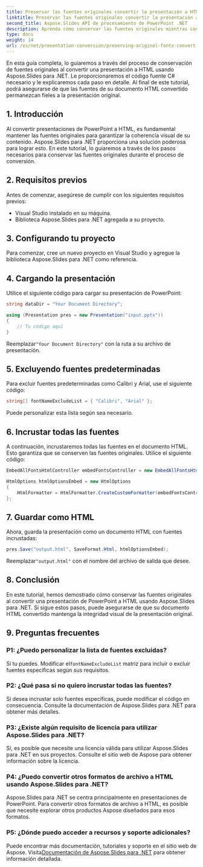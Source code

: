 ```yaml
---
title: Preservar las fuentes originales convertir la presentación a HTML
linktitle: Preservar las fuentes originales convertir la presentación a HTML
second_title: Aspose.Slides API de procesamiento de PowerPoint .NET
description: Aprenda cómo conservar las fuentes originales mientras convierte presentaciones a HTML usando Aspose.Slides para .NET. Garantice la coherencia de las fuentes y el impacto visual sin esfuerzo.
type: docs
weight: 14
url: /es/net/presentation-conversion/preserving-original-fonts-convert-presentation-to-html/
---
```


En esta guía completa, lo guiaremos a través del proceso de conservación de fuentes originales al convertir una presentación a HTML usando Aspose.Slides para .NET. Le proporcionaremos el código fuente C# necesario y le explicaremos cada paso en detalle. Al final de este tutorial, podrá asegurarse de que las fuentes de su documento HTML convertido permanezcan fieles a la presentación original.

## 1. Introducción

Al convertir presentaciones de PowerPoint a HTML, es fundamental mantener las fuentes originales para garantizar la coherencia visual de su contenido. Aspose.Slides para .NET proporciona una solución poderosa para lograr esto. En este tutorial, lo guiaremos a través de los pasos necesarios para conservar las fuentes originales durante el proceso de conversión.

## 2. Requisitos previos

Antes de comenzar, asegúrese de cumplir con los siguientes requisitos previos:

- Visual Studio instalado en su máquina.
- Biblioteca Aspose.Slides para .NET agregada a su proyecto.

## 3. Configurando tu proyecto

Para comenzar, cree un nuevo proyecto en Visual Studio y agregue la biblioteca Aspose.Slides para .NET como referencia.

## 4. Cargando la presentación

Utilice el siguiente código para cargar su presentación de PowerPoint:

```csharp
string dataDir = "Your Document Directory";

using (Presentation pres = new Presentation("input.pptx"))
{
    // Tu código aquí
}
```

 Reemplazar`"Your Document Directory"` con la ruta a su archivo de presentación.

## 5. Excluyendo fuentes predeterminadas

Para excluir fuentes predeterminadas como Calibri y Arial, use el siguiente código:

```csharp
string[] fontNameExcludeList = { "Calibri", "Arial" };
```

Puede personalizar esta lista según sea necesario.

## 6. Incrustar todas las fuentes

A continuación, incrustaremos todas las fuentes en el documento HTML. Esto garantiza que se conserven las fuentes originales. Utilice el siguiente código:

```csharp
EmbedAllFontsHtmlController embedFontsController = new EmbedAllFontsHtmlController(fontNameExcludeList);

HtmlOptions htmlOptionsEmbed = new HtmlOptions
{
    HtmlFormatter = HtmlFormatter.CreateCustomFormatter(embedFontsController)
};
```

## 7. Guardar como HTML

Ahora, guarda la presentación como un documento HTML con fuentes incrustadas:

```csharp
pres.Save("output.html", SaveFormat.Html, htmlOptionsEmbed);
```

 Reemplazar`"output.html"` con el nombre del archivo de salida que desee.

## 8. Conclusión

En este tutorial, hemos demostrado cómo conservar las fuentes originales al convertir una presentación de PowerPoint a HTML usando Aspose.Slides para .NET. Si sigue estos pasos, puede asegurarse de que su documento HTML convertido mantenga la integridad visual de la presentación original.

## 9. Preguntas frecuentes

### P1: ¿Puedo personalizar la lista de fuentes excluidas?

 Sí tu puedes. Modificar el`fontNameExcludeList` matriz para incluir o excluir fuentes específicas según sus requisitos.

### P2: ¿Qué pasa si no quiero incrustar todas las fuentes?

Si desea incrustar solo fuentes específicas, puede modificar el código en consecuencia. Consulte la documentación de Aspose.Slides para .NET para obtener más detalles.

### P3: ¿Existe algún requisito de licencia para utilizar Aspose.Slides para .NET?

Sí, es posible que necesite una licencia válida para utilizar Aspose.Slides para .NET en sus proyectos. Consulte el sitio web de Aspose para obtener información sobre la licencia.

### P4: ¿Puedo convertir otros formatos de archivo a HTML usando Aspose.Slides para .NET?

Aspose.Slides para .NET se centra principalmente en presentaciones de PowerPoint. Para convertir otros formatos de archivo a HTML, es posible que necesite explorar otros productos Aspose diseñados para esos formatos.

### P5: ¿Dónde puedo acceder a recursos y soporte adicionales?

 Puede encontrar más documentación, tutoriales y soporte en el sitio web de Aspose. Visita[Documentación de Aspose.Slides para .NET](https://reference.aspose.com/slides/net/) para obtener información detallada.
